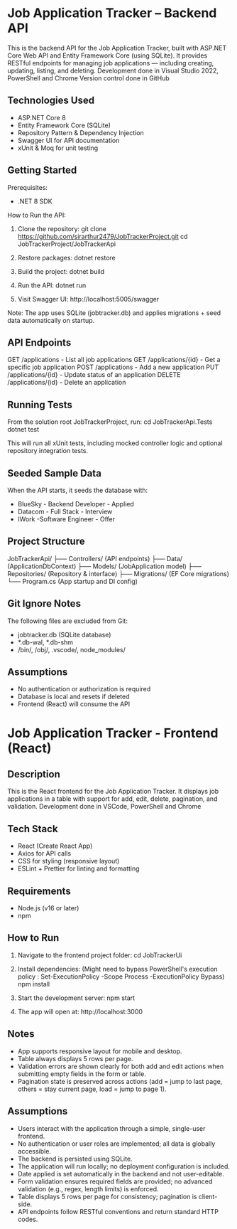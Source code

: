 Job Application Tracker – Backend API
=====================================

This is the backend API for the Job Application Tracker, built with ASP.NET Core Web API and Entity Framework Core (using SQLite). 
It provides RESTful endpoints for managing job applications — including creating, updating, listing, and deleting.
Development done in Visual Studio 2022, PowerShell and Chrome
Version control done in GitHub

Technologies Used
-----------------
- ASP.NET Core 8
- Entity Framework Core (SQLite)
- Repository Pattern & Dependency Injection
- Swagger UI for API documentation
- xUnit & Moq for unit testing

Getting Started
---------------
Prerequisites:
- .NET 8 SDK

How to Run the API:
1. Clone the repository:
   git clone https://github.com/sirarthur2479/JobTrackerProject.git
   cd JobTrackerProject/JobTrackerApi

2. Restore packages:
   dotnet restore

3. Build the project:
   dotnet build

4. Run the API:
   dotnet run

5. Visit Swagger UI:
   http://localhost:5005/swagger

Note: The app uses SQLite (jobtracker.db) and applies migrations + seed data automatically on startup.

API Endpoints
-------------
GET     /applications         - List all job applications
GET     /applications/{id}    - Get a specific job application
POST    /applications         - Add a new application
PUT     /applications/{id}    - Update status of an application
DELETE  /applications/{id}    - Delete an application

Running Tests
-------------
From the solution root JobTrackerProject, run:
   cd JobTrackerApi.Tests
   dotnet test

This will run all xUnit tests, including mocked controller logic and optional repository integration tests.

Seeded Sample Data
------------------
When the API starts, it seeds the database with:

- BlueSky    - Backend Developer    - Applied
- Datacom    - Full Stack           - Interview
- IWork      -Software Engineer     - Offer

Project Structure
-----------------
JobTrackerApi/
├── Controllers/         (API endpoints)
├── Data/                (ApplicationDbContext)
├── Models/              (JobApplication model)
├── Repositories/        (Repository & interface)
├── Migrations/          (EF Core migrations)
└── Program.cs           (App startup and DI config)

Git Ignore Notes
----------------
The following files are excluded from Git:

- jobtracker.db (SQLite database)
- *.db-wal, *.db-shm
- /bin/, /obj/, .vscode/, node_modules/

Assumptions
-----------
- No authentication or authorization is required
- Database is local and resets if deleted
- Frontend (React) will consume the API



Job Application Tracker - Frontend (React)
==========================================

Description
-----------
This is the React frontend for the Job Application Tracker. It displays job applications in a table with support for add, edit, delete, pagination, and validation.
Development done in VSCode, PowerShell and Chrome

Tech Stack
----------
- React (Create React App)
- Axios for API calls
- CSS for styling (responsive layout)
- ESLint + Prettier for linting and formatting

Requirements
------------
- Node.js (v16 or later)
- npm

How to Run
----------
1. Navigate to the frontend project folder:
    cd JobTrackerUi

2. Install dependencies: 
    (Might need to bypass PowerShell's execution policy : Set-ExecutionPolicy -Scope Process -ExecutionPolicy Bypass)
    npm install 

3. Start the development server:
    npm start

4. The app will open at:
    http://localhost:3000

Notes
-----
- App supports responsive layout for mobile and desktop.
- Table always displays 5 rows per page.
- Validation errors are shown clearly for both add and edit actions when submitting empty fields in the form or table.
- Pagination state is preserved across actions (add = jump to last page, others = stay current page, load = jump to page 1).


Assumptions
-----------

- Users interact with the application through a simple, single-user frontend.
- No authentication or user roles are implemented; all data is globally accessible.
- The backend is persisted using SQLite.
- The application will run locally; no deployment configuration is included.
- Date applied is set automatically in the backend and not user-editable.
- Form validation ensures required fields are provided; no advanced validation (e.g., regex, length limits) is enforced.
- Table displays 5 rows per page for consistency; pagination is client-side.
- API endpoints follow RESTful conventions and return standard HTTP codes.
